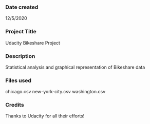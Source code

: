 ### Date created
12/5/2020

### Project Title
Udacity Bikeshare Project

### Description
Statistical analysis and graphical representation of Bikeshare data

### Files used
chicago.csv
new-york-city.csv
washington.csv

### Credits
Thanks to Udacity for all their efforts!
